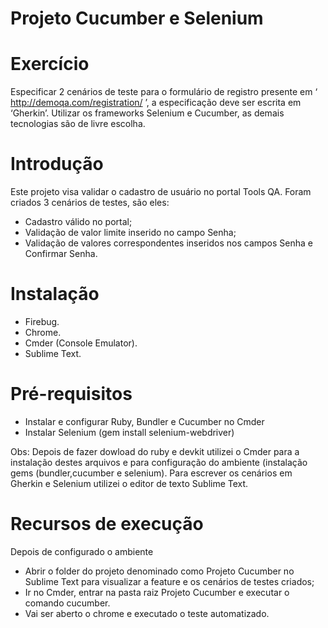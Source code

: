 # Projeto Cucumber e Selenium

# Exercício

Especificar 2 cenários de teste para o formulário de registro presente em ‘ http://demoqa.com/registration/ ’, a especificação deve ser escrita em ‘Gherkin’. Utilizar os frameworks Selenium e Cucumber, as demais tecnologias são de livre escolha.

# Introdução
Este projeto visa validar o cadastro de usuário no portal Tools QA. Foram criados 3 cenários de testes, são eles:
-	Cadastro válido no portal;
-	Validação de valor limite inserido no campo Senha;
-	Validação de valores correspondentes inseridos nos campos Senha e Confirmar Senha.

# Instalação
 - Firebug.
 - Chrome.
 - Cmder (Console Emulator).
 - Sublime Text.

# Pré-requisitos

 - Instalar e configurar Ruby, Bundler e Cucumber no Cmder
 - Instalar Selenium (gem install selenium-webdriver)

Obs: Depois de fazer dowload do ruby e devkit utilizei o Cmder para a instalação destes arquivos e para configuração do ambiente (instalação gems (bundler,cucumber e selenium).
Para escrever os cenários em Gherkin e Selenium utilizei o editor de texto Sublime Text.

# Recursos de execução
Depois de configurado o ambiente

 -	Abrir o folder do projeto denominado como Projeto Cucumber no Sublime Text para visualizar a feature e os cenários de testes criados;
 - Ir no Cmder, entrar na pasta raiz Projeto Cucumber e executar o comando cucumber.
 - Vai ser aberto o chrome e executado o teste automatizado.
